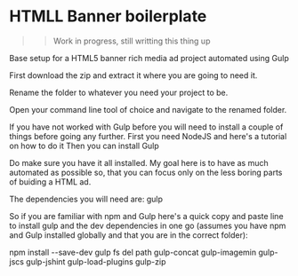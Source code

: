 # HTMLL Banner boilerplate

>> Work in progress, still writting this thing up


Base setup for a HTML5 banner rich media ad project automated using Gulp

First download the zip and extract it where you are going to need it.

Rename the folder to whatever you need your project to be.

Open your command line tool of choice and navigate to the renamed folder.

If you have not worked with Gulp before you will need to install a couple of things before going any further.
First you need NodeJS <link here> and here's a tutorial on how to do it <link here>
Then you can install Gulp <link here>

Do make sure you have it all installed. My goal here is to have as much automated as possible so, that you can focus only on the less boring parts of buiding a HTML ad.

The dependencies you will need are:
gulp

So if you are familiar with npm and Gulp here's a quick copy and paste line to install gulp and the dev dependencies in one go (assumes you have npm and Gulp installed globally and that you are in the correct folder):

npm install --save-dev gulp fs del path gulp-concat gulp-imagemin gulp-jscs gulp-jshint gulp-load-plugins gulp-zip

